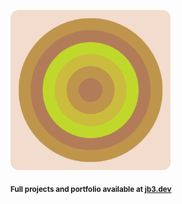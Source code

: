 <a href="https://github.com/jb3/fractal"><img width="256px" src="fractal-20251101-155239.png"/></a>

<sub>**Full projects and portfolio available at [jb3.dev](https://jb3.dev/)**</sub>
